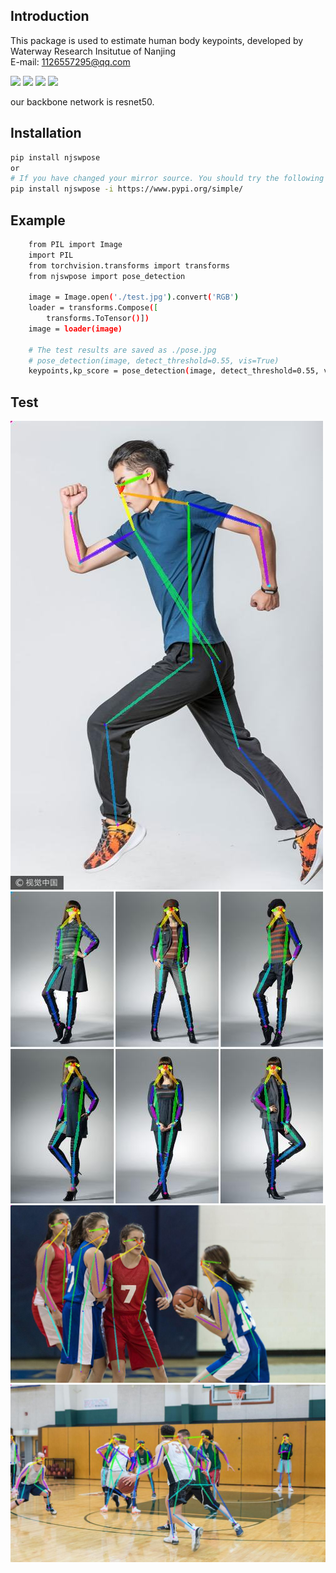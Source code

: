 Introduction
-----
This package is used to estimate human body keypoints, developed by Waterway Research Insitutue of Nanjing  
E-mail: 1126557295@qq.com

![](https://img.shields.io/badge/build-passing-brightgreen) ![](https://img.shields.io/badge/author-ddmm-brightgreen) ![](https://img.shields.io/badge/license-MIT-green) ![](https://img.shields.io/badge/version-v0.1.5-orange)

our backbone network is resnet50.

Installation
-----

```bash
pip install njswpose
or 
# If you have changed your mirror source. You should try the following command.
pip install njswpose -i https://www.pypi.org/simple/
```

Example
-----

```bash
    from PIL import Image
    import PIL
    from torchvision.transforms import transforms
    from njswpose import pose_detection
    
    image = Image.open('./test.jpg').convert('RGB')
    loader = transforms.Compose([
        transforms.ToTensor()])
    image = loader(image)
    
    # The test results are saved as ./pose.jpg
    # pose_detection(image, detect_threshold=0.55, vis=True)
    keypoints,kp_score = pose_detection(image, detect_threshold=0.55, vis=True)
```
Test
---
![image](https://github.com/ddmm2020/njswpose/blob/master/detection_result/test1_pose.jpg)
![image](https://github.com/ddmm2020/njswpose/blob/master/detection_result/test2_pose.jpg)
![image](https://github.com/ddmm2020/njswpose/blob/master/detection_result/test3_pose.jpg)
![image](https://github.com/ddmm2020/njswpose/blob/master/detection_result/test4_pose.jpg)
